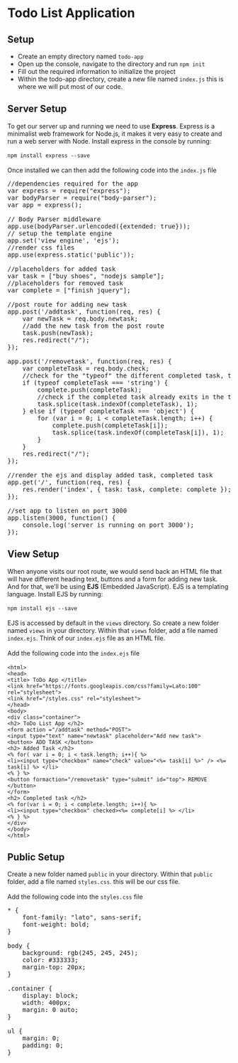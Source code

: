 # Todo List Application

## Setup
- Create an empty directory named `todo-app`
- Open up the console, navigate to the directory and run `npm init`
- Fill out the required information to initialize the project
- Within the todo-app directory, create a new file named `index.js` this is where we will put most of our code.
## Server Setup
To get our server up and running we need to use **Express**. Express is a minimalist web framework for Node.js, it makes it very easy to create and run a web server with Node. 
Install express in the console by running:
<br>
<br>`npm install express --save`
<br>
<br>
Once installed we can then add the following code into the `index.js` file
<pre>
//dependencies required for the app
var express = require("express");
var bodyParser = require("body-parser");
var app = express();

// Body Parser middleware
app.use(bodyParser.urlencoded({extended: true}));
// setup the template engine
app.set('view engine', 'ejs');
//render css files
app.use(express.static('public'));

//placeholders for added task
var task = ["buy shoes", "nodejs sample"];
//placeholders for removed task
var complete = ["finish jquery"];

//post route for adding new task 
app.post('/addtask', function(req, res) {
    var newTask = req.body.newtask;
    //add the new task from the post route
    task.push(newTask);
    res.redirect("/");
});

app.post('/removetask', function(req, res) {
    var completeTask = req.body.check;
    //check for the "typeof" the different completed task, then add into the complete task
    if (typeof completeTask === 'string') {
        complete.push(completeTask);
        //check if the completed task already exits in the task when checked, then remove it
        task.splice(task.indexOf(completeTask), 1);
    } else if (typeof completeTask === 'object') {
        for (var i = 0; i < completeTask.length; i++) {
            complete.push(completeTask[i]);
            task.splice(task.indexOf(completeTask[i]), 1);
        }
    }
    res.redirect("/");
});

//render the ejs and display added task, completed task
app.get('/', function(req, res) {
    res.render('index', { task: task, complete: complete });
});

//set app to listen on port 3000
app.listen(3000, function() {
    console.log('server is running on port 3000');
});
</pre>

## View Setup
When anyone visits our root route, we would send back an HTML file that will have different heading text, buttons and a form for adding new task. And for that, we’ll be using **EJS** (Embedded JavaScript). EJS is a templating language.
Install EJS by running:
<br>
<br>`npm install ejs --save`
<br>
<br>
EJS is accessed by default in the `views` directory. So create a new folder named `views` in your directory. Within that `views` folder, add a file named `index.ejs`. Think of our `index.ejs` file as an HTML file.
<br>
<br> Add the following code into the `index.ejs` file
<br>
<br>`<html>`
<br>`<head> `
<br>`<title> ToDo App </title>`
 <br>`<link href="https://fonts.googleapis.com/css?family=Lato:100" rel="stylesheet">`
 <br>`<link href="/styles.css" rel="stylesheet">`
<br>`</head>`
<br>`<body>`
<br>`<div class="container">`
<br>`<h2> ToDo List App </h2>`
<br>`<form action ="/addtask" method="POST">`
<br>`<input type="text" name="newtask" placeholder="Add new task">`
<br>`<button> ADD TASK </button>`
<br>`<h2> Added Task </h2>`
<br>`<% for( var i = 0; i < task.length; i++){ %>`
    <br>`<li><input type="checkbox" name="check" value="<%= task[i] %>" /> <%= task[i] %> </li>`
<br>`<% } %>`
<br>`<button formaction="/removetask" type="submit" id="top"> REMOVE </button>`
<br>`</form>`
<br>`<h2> Completed task </h2>`
 <br>`<% for(var i = 0; i < complete.length; i++){ %>`
    <br>`<li><input type="checkbox" checked><%= complete[i] %> </li>`
<br>`<% } %>`
<br>`</div>`
<br>`</body>`
<br>`</html>`
<br>

## Public Setup

Create a new folder named `public` in your directory. Within that `public` folder, add a file named `styles.css`. this will be our css file.
<br>
<br>Add the following code into the `styles.css` file
<br>
<pre>
* {
    font-family: "lato", sans-serif;
    font-weight: bold;
}

body {
    background: rgb(245, 245, 245);
    color: #333333;
    margin-top: 20px;
}

.container {
    display: block;
    width: 400px;
    margin: 0 auto;
}

ul {
    margin: 0;
    padding: 0;
}
</pre>

